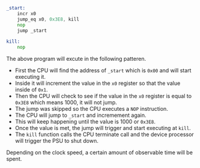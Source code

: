 ```asm
_start:
	incr x0
	jump_eq x0, 0x3E8, kill
	nop
	jump _start
	
kill:
	nop
```

The above program will excute in the following patteren.
 - First the CPU will find the address of `_start` which is `0x00` and will start executing it.
 - Inside it will increment the value in the `x0` register so that the value inside of `0x1`.
 - Then the CPU will check to see if the value in the `x0` register is equal to `0x3E8` which means 1000, it will not jump.
 - The jump was skipped so the CPU executes a `NOP` instruction.
 - The CPU will jump to `_start` and incremement again. 
 - This will keep happening until the value is 1000 or `0x3E8`.
 - Once the value is met, the jump will trigger and start executing at `kill`.
 - The `kill` function calls the CPU terminate call and the device processor will trigger the PSU to shut down.


Depending on the clock speed, a certain amount of observable time will be spent.
